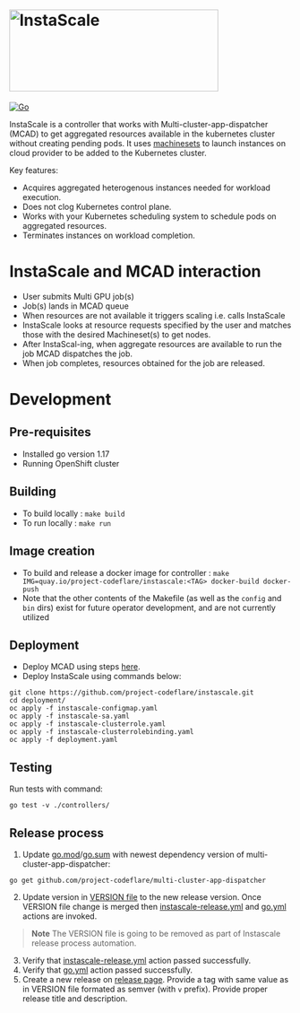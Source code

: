 # <img src=https://user-images.githubusercontent.com/10506868/216672268-12630923-d9a4-4298-82d3-d07d28b8a234.png alt=InstaScale width=373 height=146 title=InstaScale>

[![Go](https://github.com/project-codeflare/instascale/actions/workflows/go.yml/badge.svg?branch=main)](https://github.com/project-codeflare/instascale/actions/workflows/go.yml)

InstaScale is a controller that works with Multi-cluster-app-dispatcher (MCAD) to get aggregated resources available in the kubernetes cluster without creating pending pods. It uses [machinesets](https://github.com/openshift/machine-api-operator) to launch instances on cloud provider to be added to the Kubernetes cluster.

Key features:
- Acquires aggregated heterogenous instances needed for workload execution.
- Does not clog Kubernetes control plane.
- Works with your Kubernetes scheduling system to schedule pods on aggregated resources.
- Terminates instances on workload completion.


# InstaScale and MCAD interaction
- User submits Multi GPU job(s)
- Job(s) lands in MCAD queue
- When resources are not available it triggers scaling i.e. calls InstaScale
- InstaScale looks at resource requests specified by the user and matches those with the desired Machineset(s) to get nodes.
- After InstaScal-ing, when aggregate resources are available to run the job MCAD dispatches the job.
- When job completes, resources obtained for the job are released.

# Development

## Pre-requisites
-  Installed go version 1.17
-  Running OpenShift cluster

## Building
- To build locally : `make build`
- To run locally : `make run`
## Image creation
- To build and release a docker image for controller : `make IMG=quay.io/project-codeflare/instascale:<TAG> docker-build docker-push`
- Note that the other contents of the Makefile (as well as the `config` and `bin` dirs) exist for future operator development, and are not currently utilized
## Deployment
- Deploy MCAD using steps [here](https://github.com/project-codeflare/multi-cluster-app-dispatcher/blob/main/doc/deploy/deployment.md).
- Deploy InstaScale using commands below:
```
git clone https://github.com/project-codeflare/instascale.git
cd deployment/
oc apply -f instascale-configmap.yaml
oc apply -f instascale-sa.yaml
oc apply -f instascale-clusterrole.yaml
oc apply -f instascale-clusterrolebinding.yaml
oc apply -f deployment.yaml
```

## Testing

Run tests with command: 
``` 
go test -v ./controllers/

```

## Release process

1. Update [go.mod](https://github.com/project-codeflare/instascale/blob/main/go.mod)/[go.sum](https://github.com/project-codeflare/instascale/blob/main/go.sum) with newest dependency version of multi-cluster-app-dispatcher:

```
go get github.com/project-codeflare/multi-cluster-app-dispatcher
``` 

2. Update version in [VERSION file](https://github.com/project-codeflare/instascale/blob/main/VERSION) to the new release version. Once VERSION file change is merged then [instascale-release.yml](https://github.com/project-codeflare/instascale/actions/workflows/instascale-release.yml) and [go.yml](https://github.com/project-codeflare/instascale/actions/workflows/go.yml) actions are invoked.

> **Note**
> The VERSION file is going to be removed as part of Instascale release process automation.

3. Verify that [instascale-release.yml](https://github.com/project-codeflare/instascale/actions/workflows/instascale-release.yml) action passed successfully.
4. Verify that [go.yml](https://github.com/project-codeflare/instascale/actions/workflows/go.yml) action passed successfully.
5. Create a new release on [release page](https://github.com/project-codeflare/instascale/releases). Provide a tag with same value as in VERSION file formated as semver (with `v` prefix). Provide proper release title and description.

